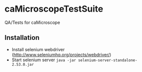 # caMicroscopeTestSuite
QA/Tests for caMicroscope


## Installation
* Install selenium webdriver (http://www.seleniumhq.org/projects/webdriver/)
* Start selenium server `java -jar selenium-server-standalone-2.53.0.jar`
